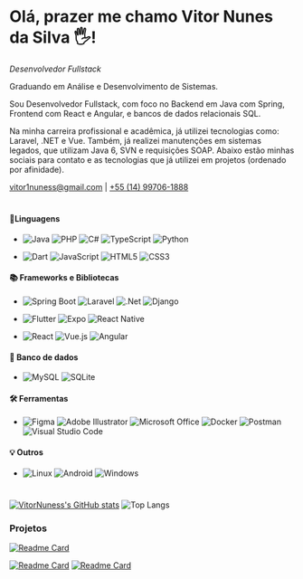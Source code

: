 # Olá, prazer me chamo Vitor Nunes da Silva 🖐!
*Desenvolvedor Fullstack*

Graduando em Análise e Desenvolvimento de Sistemas.

Sou Desenvolvedor Fullstack, com foco no Backend em Java com Spring, Frontend com React e Angular, e bancos de dados relacionais SQL.

Na minha carreira profissional e acadêmica, já utilizei tecnologias como: Laravel, .NET e Vue. Também, já realizei manutenções em sistemas legados, que utilizam Java 6, SVN e requisições SOAP. Abaixo estão minhas sociais para contato e as tecnologias que já utilizei em projetos (ordenado por afinidade).

vitor1nuness@gmail.com | [+55 (14) 99706-1888](https://wa.me/+5514997061888?text=Olá%20Vitor.%20Tudo%20bem?)

#

#### 📄Linguagens
- ![Java](https://img.shields.io/badge/java-%23E34F26.svg?style=for-the-badge&logo=java&logoColor=white)
![PHP](https://img.shields.io/badge/php-%23777BB4.svg?style=for-the-badge&logo=php&logoColor=white)
![C#](https://img.shields.io/badge/c%23-%23239120.svg?style=for-the-badge&logo=csharp&logoColor=white)
![TypeScript](https://img.shields.io/badge/typescript-%23007ACC.svg?style=for-the-badge&logo=typescript&logoColor=white)
![Python](https://img.shields.io/badge/python-3670A0?style=for-the-badge&logo=python&logoColor=ffdd54)

- ![Dart](https://img.shields.io/badge/dart-%231572B6.svg?style=for-the-badge&logo=dart&logoColor=white)
![JavaScript](https://img.shields.io/badge/javascript-%23323330.svg?style=for-the-badge&logo=javascript&logoColor=%23F7DF1E)
![HTML5](https://img.shields.io/badge/html5-%23E34F26.svg?style=for-the-badge&logo=html5&logoColor=white)
![CSS3](https://img.shields.io/badge/css3-%231572B6.svg?style=for-the-badge&logo=css3&logoColor=white)

#### 📚 Frameworks e Bibliotecas
- ![Spring Boot](https://img.shields.io/badge/spring-%23092E20.svg?style=for-the-badge&logo=spring&logoColor=white)
![Laravel](https://img.shields.io/badge/laravel-%23FF2D20.svg?style=for-the-badge&logo=laravel&logoColor=white)
![.Net](https://img.shields.io/badge/.NET-5C2D91?style=for-the-badge&logo=.net&logoColor=white)
![Django](https://img.shields.io/badge/django-%23092E20.svg?style=for-the-badge&logo=django&logoColor=white)

- ![Flutter](https://img.shields.io/badge/flutter-%230db7ed.svg?style=for-the-badge&logo=flutter&logoColor=white)
![Expo](https://img.shields.io/badge/expo-1C1E24?style=for-the-badge&logo=expo&logoColor=#D04A37)
![React Native](https://img.shields.io/badge/react_native-%2320232a.svg?style=for-the-badge&logo=react&logoColor=%2361DAFB)

- ![React](https://img.shields.io/badge/react-%2320232a.svg?style=for-the-badge&logo=react&logoColor=%2361DAFB)
![Vue.js](https://img.shields.io/badge/vuejs-%2335495e.svg?style=for-the-badge&logo=vuedotjs&logoColor=%234FC08D)
![Angular](https://img.shields.io/badge/angular-%23DD0031.svg?style=for-the-badge&logo=angular&logoColor=white)

#### 💾 Banco de dados

- ![MySQL](https://img.shields.io/badge/mysql-4479A1.svg?style=for-the-badge&logo=mysql&logoColor=white)
![SQLite](https://img.shields.io/badge/sqlite-%2307405e.svg?style=for-the-badge&logo=sqlite&logoColor=white)

#### 🛠 Ferramentas
- ![Figma](https://img.shields.io/badge/figma-%23F24E1E.svg?style=for-the-badge&logo=figma&logoColor=white)
![Adobe Illustrator](https://img.shields.io/badge/adobe%20illustrator-%23FF9A00.svg?style=for-the-badge&logo=adobe%20illustrator&logoColor=white)
![Microsoft Office](https://img.shields.io/badge/Microsoft_Office-D83B01?style=for-the-badge&logo=microsoft-office&logoColor=white)
![Docker](https://img.shields.io/badge/docker-%230db7ed.svg?style=for-the-badge&logo=docker&logoColor=white)
![Postman](https://img.shields.io/badge/Postman-FF6C37?style=for-the-badge&logo=postman&logoColor=white)
![Visual Studio Code](https://img.shields.io/badge/Visual%20Studio%20Code-0078d7.svg?style=for-the-badge&logo=visual-studio-code&logoColor=white)

#### 💡 Outros
- ![Linux](https://img.shields.io/badge/Linux-FCC624?style=for-the-badge&logo=linux&logoColor=black)
![Android](https://img.shields.io/badge/Android-3DDC84?style=for-the-badge&logo=android&logoColor=white)
![Windows](https://img.shields.io/badge/Windows-0078D6?style=for-the-badge&logo=windows&logoColor=white)

#

[![VitorNuness's GitHub stats](https://github-readme-stats.vercel.app/api?username=VitorNuness&show_icons=true&theme=transparent&rank_icon=github)](https://github.com/anuraghazra/github-readme-stats)
![Top Langs](https://github-readme-stats.vercel.app/api/top-langs/?username=VitorNuness&layout=compact&theme=transparent&langs_count=8)

### Projetos

[![Readme Card](https://github-readme-stats.vercel.app/api/pin/?username=VitorNuness&repo=sellers&theme=transparent)](https://github.com/anuraghazra/github-readme-stats)

[![Readme Card](https://github-readme-stats.vercel.app/api/pin/?username=VitorNuness&repo=checkout-inteligente-front&theme=transparent)](https://github.com/anuraghazra/github-readme-stats)
[![Readme Card](https://github-readme-stats.vercel.app/api/pin/?username=VitorNuness&repo=checkout-inteligente-back&theme=transparent)](https://github.com/anuraghazra/github-readme-stats)
